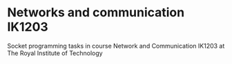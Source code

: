 # Networks and communication IK1203

Socket programming tasks in course Network and Communication IK1203 at The Royal Institute of Technology
